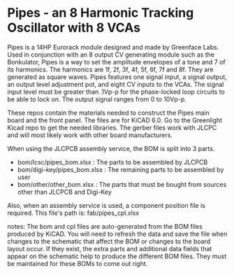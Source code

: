 # Pipes - an 8 Harmonic Tracking Oscillator with 8 VCAs
Pipes is a 14HP Eurorack module designed and made by Greenface Labs.
Used in conjunction with an 8 output CV generating module such as the Bonkulator, Pipes is a way to set the amplitude envelopes of a tone and 7 of its harmonics.
The harmonics are 1f, 2f, 3f, 4f, 5f, 6f, 7f and 8f. They are generated as square waves.
Pipes features one signal input, a signal output, an output level adjustment pot, and eight CV inputs to the VCAs.
The signal input level must be greater than .1Vp-p for the phase-locked loop circuits to be able to lock on.
The output signal ranges from 0 to 10Vp-p.

These repos contain the materials needed to construct the Pipes main board and the front panel. The files are for KiCAD 6.0. 
Go to the Greenlight Kicad repo to get the needed libraries. The gerber files work with JLCPC and will most likely work with other board manufacturers.

When using the JLCPCB assembly service, the BOM is split into 3 parts.
- bom/lcsc/pipes_bom.xlsx : The parts to be assembled by JLCPCB
- bom/digi-key/pipes_bom.xlsx : The remaining parts to be assembled by user
- bom/other/other_bom.xlsx : The parts that must be bought from sources other than JLCPCB and Digi-Key

Also, when an assembly service is used, a component position file is required. This file's path is: fab/pipes_cpl.xlsx

notes: 	The bom and cpl files are auto-generated from the BOM files produced by KiCAD. You will need to refresh the data and save the file when changes to 
the schematic that affect the BOM or changes to the board layout occur.
If they exist, the extra parts and additional data fields that appear on the schematic help to produce the different BOM files. 
They must be maintained for these BOMs to come out right.
